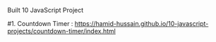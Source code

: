 Built 10 JavaScript Project

#1. Countdown Timer : https://hamid-hussain.github.io/10-javascript-projects/countdown-timer/index.html